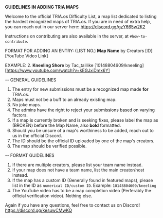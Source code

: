 **GUIDELINES IN ADDING TRIA MAPS**

Welcome to the official TRIA.os Difficulty List, a map list dedicated 
to listing the hardest recognized maps of TRIA.os. If you are in need
of extra help, you can reach out in our server here:
https://discord.gg/gzY665w2K2

Instructions on contributing are also available in the server, at `#how-to-contribute`.

FORMAT FOR ADDING AN ENTRY:
(LIST NO.) **Map Name** by Creators [ID] [YouTube Video Link]

EXAMPLE:
2. **Kneeling Shore** by Tac_taillike [10148804609/kneeling] [https://www.youtube.com/watch?v=kEGJxiDmx6Y]

-- GENERAL GUIDELINES
1. The entry for new submissions must be a recognized map made **for** TRIA.os.
2. Maps must not be a buff to an already existing map.
3. No joke maps.
4. The admins have the right to reject your submissions based on varying factors.
5. If a map is currently broken and is seeking fixes, please label the map as (BROKEN) before the Map Name, also **bold** formatted.
6. Should you be unsure of a map's worthiness to be added, reach out to us in the official Discord.
7. The ID should be the official ID uploaded by one of the map's creators.
8. The map should be verified possible.

-- FORMAT GUIDELINES
1. If there are multiple creators, please list your team name instead.
2. If your map does not have a team name, list the main creator/host instead.
3. If the map has a custom ID (Generally found in featured maps), please list in the ID as `numerical ID/custom ID`. Example: `10148804609/kneeling`
4. The YouTube video has to be a map completion video (Perferably the official verification video). Nothing else.

Again if you have any questions, feel free to contact us on Discord!
https://discord.gg/kesuwCMwKQ
